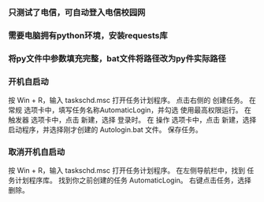 ### 只测试了电信，可自动登入电信校园网

### 需要电脑拥有python环境，安装requests库

### 将py文件中参数填充完整，bat文件将路径改为py件实际路径

### 开机自启动

按 Win + R，输入 taskschd.msc 打开任务计划程序。
点击右侧的 创建任务。
在 常规 选项卡中，填写任务名称AutomaticLogin，并勾选 使用最高权限运行。
在 触发器 选项卡中，点击 新建，选择 登录时。
在 操作 选项卡中，点击 新建，选择 启动程序，并选择刚才创建的 Autologin.bat 文件。
保存任务。

### 取消开机自启动

按 Win + R，输入 taskschd.msc 打开任务计划程序。
在左侧导航栏中，找到 任务计划程序库。
找到你之前创建的任务 AutomaticLogin。
右键点击任务，选择 删除。

